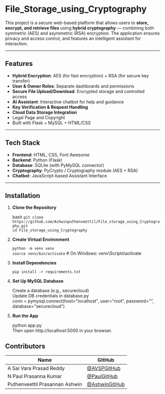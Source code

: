 # File_Storage_using_Cryptography

This project is a secure web-based platform that allows users to **store, encrypt, and retrieve files** using **hybrid cryptography** — combining both symmetric (AES) and asymmetric (RSA) encryption. The application ensures privacy and access control, and features an intelligent assistant for interaction.

---

## Features

- **Hybrid Encryption**: AES (for fast encryption) + RSA (for secure key transfer)
- **User & Owner Roles**: Separate dashboards and permissions
- **Secure File Upload/Download**: Encrypted storage and controlled access
- **AI Assistant**: Interactive chatbot for help and guidance
- **Key Verification & Request Handling**
- **Cloud Data Storage Integration**
- Legal Page and Copyright
- Built with Flask + MySQL + HTML/CSS


---

##  Tech Stack

- **Frontend**: HTML, CSS, Font Awesome
- **Backend**: Python (Flask)
- **Database**: SQLite (with PyMySQL connector)
- **Cryptography**: PyCrypto / Cryptography module (AES + RSA)
- **Chatbot**: JavaScript-based Assistant Interface

---

## Installation

1. **Clone the Repository**

    bash
    `git clone https://github.com/Ashwinputhenveettil/File_storage_using_Cryptography.git`
    <br>`cd File_storage_using_Cryptography`

2. **Create Virtual Environment**

      `python -m venv venv` <br>
      `source venv/bin/activate`  # On Windows: venv\Scripts\activate

3. **Install Dependencies** <br>

      `pip install -r requirements.txt`

4. **Set Up MySQL Database** <br>

    Create a database (e.g., securecloud) <br>
    Update DB credentials in database.py  <br>
    conn = pymysql.connect(host="localhost", user="root", password="", database="securecloud")

5. **Run the App**
   
   python app.py <br>
   Then open http://localhost:5000 in your browser.

##  Contributors

| Name | GitHub |
|------|--------|
| A Sai Vara Prasad Reddy | [@AVSPGitHub](https://github.com/ASVPREDDY) | 
| N Paul Prasanna Kumar | [@PaulGitHub](https://github.com/Paul9441) |
| Puthenveettil Prasannan Ashwin | [@AshwinGitHub](https://github.com/yourusername) |








